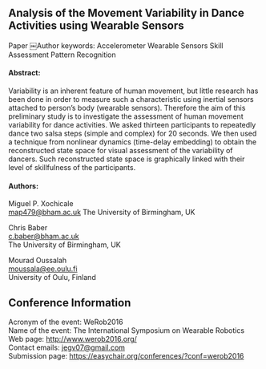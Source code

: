 Analysis of the Movement Variability in Dance Activities using Wearable Sensors  
--------------------
Paper	￼Author keywords: Accelerometer Wearable Sensors Skill Assessment Pattern Recognition  


#### Abstract:
Variability is an inherent feature of human movement, but little research has been done in order to measure such a characteristic using inertial sensors attached to person’s body (wearable sensors). Therefore the aim of this preliminary study is to investigate the assessment of human movement variability for dance activities. We asked thirteen participants to repeatedly dance two salsa steps (simple and complex) for 20 seconds. We then used a technique from nonlinear dynamics (time-delay embedding) to obtain the reconstructed state space for visual assessment of the variability of dancers. Such reconstructed state space is graphically linked with their level of skillfulness of the participants.  


#### Authors:
Miguel P.	Xochicale	  
map479@bham.ac.uk
The University of Birmingham, UK

Chris	Baber  
c.baber@bham.ac.uk  
The University of Birmingham, UK  


Mourad Oussalah  
moussala@ee.oulu.fi  
University of Oulu, Finland	  


Conference Information
-----------------------
Acronym of the event:	WeRob2016  
Name of the event:	The International Symposium on Wearable Robotics  
Web page:	http://www.werob2016.org/  
Contact emails:	jegv07@gmail.com  
Submission page:	https://easychair.org/conferences/?conf=werob2016  
